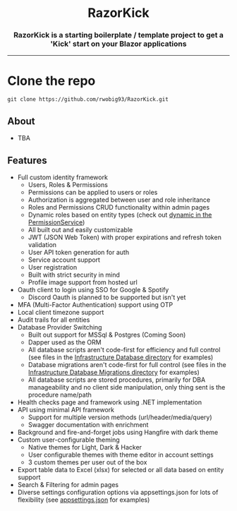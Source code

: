 <h1 align="center"> RazorKick </h1>
<h3 align="center"> RazorKick is a starting boilerplate / template project to get a 'Kick' start on your Blazor applications </h3>

<hr/>

# Clone the repo
```shell
git clone https://github.com/rwobig93/RazorKick.git
```

## About
- TBA

## Features
- Full custom identity framework
  - Users, Roles & Permissions
  - Permissions can be applied to users or roles
  - Authorization is aggregated between user and role inheritance
  - Roles and Permissions CRUD functionality within admin pages
  - Dynamic roles based on entity types (check out [dynamic in the PermissionService](Infrastructure/Services/Identity/AppPermissionService.cs))
  - All built out and easily customizable
  - JWT (JSON Web Token) with proper expirations and refresh token validation
  - User API token generation for auth
  - Service account support
  - User registration
  - Built with strict security in mind
  - Profile image support from hosted url
- Oauth client to login using SSO for Google & Spotify
  - Discord Oauth is planned to be supported but isn't yet
- MFA (Multi-Factor Authentication) support using OTP
- Local client timezone support
- Audit trails for all entities
- Database Provider Switching
  - Built out support for MSSql & Postgres (Coming Soon)
  - Dapper used as the ORM
  - All database scripts aren't code-first for efficiency and full control (see files in the [Infrastructure Database directory](Infrastructure/Database) for examples)
  - Database migrations aren't code-first for full control (see files in the [Infrastructure Database Migrations directory](Infrastructure/Database/MsSql/Migrations) for examples)
  - All database scripts are stored procedures, primarily for DBA manageability and no client side manipulation, only thing sent is the procedure name/path
- Health checks page and framework using .NET implementation
- API using minimal API framework
  - Support for multiple version methods (url/header/media/query)
  - Swagger documentation with enrichment
- Background and fire-and-forget jobs using Hangfire with dark theme
- Custom user-configurable theming
  - Native themes for Light, Dark & Hacker
  - User configurable themes with theme editor in account settings
  - 3 custom themes per user out of the box
- Export table data to Excel (xlsx) for selected or all data based on entity support
- Search & Filtering for admin pages
- Diverse settings configuration options via appsettings.json for lots of flexibility (see [appsettings.json](RazorKick/appsettings.json) for examples)
